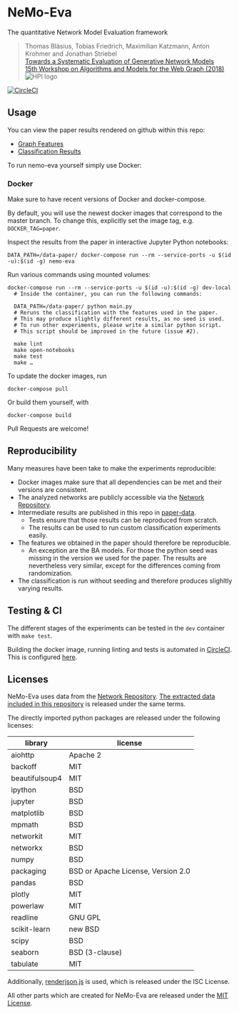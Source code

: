 # NeMo-Eva
The quantitative Network Model Evaluation framework

> Thomas Bläsius, Tobias Friedrich, Maximilian Katzmann, Anton Krohmer and Jonathan Striebel  
[Towards a Systematic Evaluation of Generative Network Models](https://hpi.de/friedrich/news/2018/waw.html?tx_extbibsonomycsl_publicationlist%5BuserName%5D=puma-friedrich&tx_extbibsonomycsl_publicationlist%5BintraHash%5D=ba31d2c6fa65ad94fee206e6d3ec477c&tx_extbibsonomycsl_publicationlist%5BfileName%5D=TowardsASystematicEvaluationOfGenerativeNetworkModels.pdf&tx_extbibsonomycsl_publicationlist%5Baction%5D=download&tx_extbibsonomycsl_publicationlist%5Bcontroller%5D=Document&cHash=aebce46aee1869cfc63db19e5e7f63f9)  
[15th Workshop on Algorithms and Models for the Web Graph (2018)](http://www.math.ryerson.ca/waw2018/)  
![HPI logo](https://hpi.de/fileadmin/user_upload/hpi/bilder/logos/hpi_logo_web.jpg)

[![CircleCI](https://circleci.com/gh/jstriebel/nemo-eva.svg?style=svg)](https://circleci.com/gh/jstriebel/nemo-eva)

## Usage

You can view the paper results rendered on github within this repo:
* [Graph Features](src/notebooks/graph%20features.ipynb)
* [Classification Results](src/notebooks/classification%20results.ipynb)

To run nemo-eva yourself simply use Docker:

### Docker

Make sure to have recent versions of Docker and docker-compose.

By default, you will use the newest docker images that correspond to the master branch. To change this, explicitly set the image tag, e.g. `DOCKER_TAG=paper`.

Inspect the results from the paper in interactive Jupyter Python notebooks:
```
DATA_PATH=/data-paper/ docker-compose run --rm --service-ports -u $(id -u):$(id -g) nemo-eva
```

Run various commands using mounted volumes:
```
docker-compose run --rm --service-ports -u $(id -u):$(id -g) dev-local
  # Inside the container, you can run the following commands:

  DATA_PATH=/data-paper/ python main.py
  # Reruns the classification with the features used in the paper.
  # This may produce slightly different results, as no seed is used.
  # To run other experiments, please write a similar python script.
  # This script should be improved in the future (issue #2).

  make lint
  make open-notebooks
  make test
  make …
```

To update the docker images, run
```
docker-compose pull
```

Or build them yourself, with
```
docker-compose build
```

Pull Requests are welcome!

## Reproducibility

Many measures have been take to make the experiments reproducible:
* Docker images make sure that all dependencies can be met and their versions are consistent.
* The analyzed networks are publicly accessible via the [Network Repository](http://networkrepository.com).
* Intermediate results are published in this repo in [paper-data](paper-data).
  * Tests ensure that those results can be reproduced from scratch.
  * The results can be used to run custom classification experiments easily.
* The features we obtained in the paper should therefore be reproducible.
  * An exception are the BA models. For those the python seed was missing in the version we used for the paper. The results are nevertheless very similar, except for the differences coming from randomization.
* The classification is run without seeding and therefore produces slighltly varying results.

## Testing & CI

The different stages of the experiments can be tested in the `dev` container with `make test`.

Building the docker image, running linting and tests is automated in [CircleCI](https://circleci.com/gh/jstriebel/nemo-eva). This is configured [here](.circleci/config.yml).

## Licenses

NeMo-Eva uses data from the [Network Repository](http://networkrepository.com/policy.php). [The extracted data included in this repository](/data-paper) is released under the same terms.

The directly imported python packages are released under the following licenses:

| library | license |
| ------- | ------- |
| aiohttp | Apache 2 |
| backoff | MIT |
| beautifulsoup4 | MIT |
| ipython | BSD |
| jupyter | BSD |
| matplotlib | BSD |
| mpmath | BSD |
| networkit | MIT |
| networkx | BSD |
| numpy | BSD |
| packaging | BSD or Apache License, Version 2.0 |
| pandas | BSD |
| plotly | MIT |
| powerlaw | MIT |
| readline | GNU GPL |
| scikit-learn | new BSD |
| scipy | BSD |
| seaborn | BSD (3-clause) |
| tabulate | MIT |

Additionally, [renderjson.js](src/notebooks/renderjson.js) is used, which is released under the ISC License.

All other parts which are created for NeMo-Eva are released under the [MIT License](LICENSE.txt).
